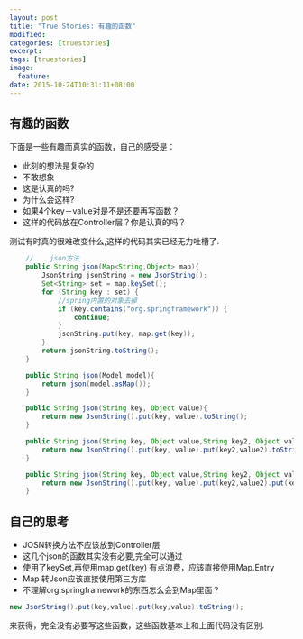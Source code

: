 ```yaml
---
layout: post
title: "True Stories: 有趣的函数"
modified:
categories: [truestories]
excerpt:
tags: [truestories]
image:
  feature:
date: 2015-10-24T10:31:11+08:00
---
```


## 有趣的函数

下面是一些有趣而真实的函数，自己的感受是：

- 此刻的想法是复杂的
- 不敢想象
- 这是认真的吗?
- 为什么会这样?
- 如果4个key－value对是不是还要再写函数？
- 这样的代码放在Controller层？你是认真的吗？

测试有时真的很难改变什么,这样的代码其实已经无力吐槽了.

```java
    //    json方法
    public String json(Map<String,Object> map){
        JsonString jsonString = new JsonString();
        Set<String> set = map.keySet();
        for (String key : set) {
            //spring内置的对象去掉
            if (key.contains("org.springframework")) {
                continue;
            }
            jsonString.put(key, map.get(key));
        }
        return jsonString.toString();
    }

    public String json(Model model){
        return json(model.asMap());
    }

    public String json(String key, Object value){
        return new JsonString().put(key, value).toString();
    }

    public String json(String key, Object value,String key2, Object value2){
        return new JsonString().put(key, value).put(key2,value2).toString();
    }

    public String json(String key, Object value,String key2, Object value2,String key3, Object value3){
        return new JsonString().put(key, value).put(key2,value2).put(key3, value3).toString();
    }

```

## 自己的思考

- JOSN转换方法不应该放到Controller层
- 这几个json的函数其实没有必要,完全可以通过
- 使用了keySet,再使用map.get(key) 有点浪费，应该直接使用Map.Entry
- Map 转Json应该直接使用第三方库
- 不理解org.springframework的东西怎么会到Map里面？

```java
new JsonString().put(key,value).put(key,value).toString();
```
来获得，完全没有必要写这些函数，这些函数基本上和上面代码没有区别.
